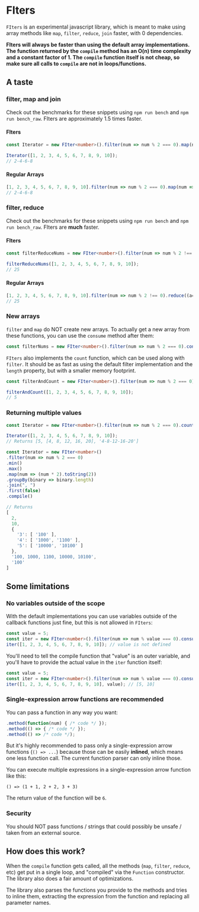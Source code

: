 # FIters

`FIters` is an experimental javascript library, which is meant to make using array methods like `map`, `filter`, `reduce`, `join` faster, with 0 dependencies.

**FIters will always be faster than using the default array implementations. The function returned by the `compile` method has an O(n) time complexity and a constant factor of 1. The `compile` function itself is not cheap, so make sure all calls to `compile` are not in loops/functions.**

## A taste

### filter, map and join

Check out the benchmarks for these snippets using `npm run bench` and `npm run bench_raw`. FIters are approximately 1.5 times faster.

#### FIters

```ts
const Iterator = new FIter<number>().filter(num => num % 2 === 0).map(num => num * 2).join("-").compile();

Iterator([1, 2, 3, 4, 5, 6, 7, 8, 9, 10]);
// 2-4-6-8
```

#### Regular Arrays

```ts
[1, 2, 3, 4, 5, 6, 7, 8, 9, 10].filter(num => num % 2 === 0).map(num => num * 2).join("-");
// 2-4-6-8
```

### filter, reduce

Check out the benchmarks for these snippets using `npm run bench` and `npm run bench_raw`. FIters are **much** faster.

#### FIters

```ts
const filterReduceNums = new FIter<number>().filter(num => num % 2 !== 0).reduce((acc, num) => acc + num, 0).compile();

filterReduceNums([1, 2, 3, 4, 5, 6, 7, 8, 9, 10]);
// 25
```

#### Regular Arrays

```ts
[1, 2, 3, 4, 5, 6, 7, 8, 9, 10].filter(num => num % 2 !== 0).reduce((acc, num) => acc + num, 0);
// 25
```

### New arrays

`filter` and `map` do NOT create new arrays. To actually get a new array from these functions, you can use the `consume` method after them:

```ts
const filterNums = new FIter<number>().filter(num => num % 2 === 0).consume().compile();
```

`FIters` also implements the `count` function, which can be used along with `filter`. It should be as fast as using the default filter implementation and the `length` property, but with a smaller memory footprint.

```ts
const filterAndCount = new FIter<number>().filter(num => num % 2 === 0).count().compile();

filterAndCount([1, 2, 3, 4, 5, 6, 7, 8, 9, 10]);
// 5
```

### Returning multiple values

```ts
const Iterator = new FIter<number>().filter(num => num % 2 === 0).count().map(num => num * 2).consume().join("-").compile();

Iterator([1, 2, 3, 4, 5, 6, 7, 8, 9, 10]);
// Returns [5, [4, 8, 12, 16, 20], '4-8-12-16-20']
```

```ts
const Iterator = new FIter<number>()
.filter(num => num % 2 === 0)
.min()
.max()
.map(num => (num * 2).toString(2))
.groupBy(binary => binary.length)
.join(", ")
.first(false)
.compile()

// Returns
[
  2,
  10,
  {
    '3': [ '100' ],
    '4': [ '1000', '1100' ],
    '5': [ '10000', '10100' ]
  },
  '100, 1000, 1100, 10000, 10100',
  '100'
]
```


## Some limitations

### No variables outside of the scope

With the default implementations you can use variables outside of the callback functions just fine, but this is not allowed in `FIters`:

```ts
const value = 5;
const iter = new FIter<number>().filter(num => num % value === 0).consume().compile();
iter([1, 2, 3, 4, 5, 6, 7, 8, 9, 10]); // value is not defined
```

You'll need to tell the compile function that "value" is an outer variable, and you'll have to provide the actual value in the `iter` function itself:

```ts
const value = 5;
const iter = new FIter<number>().filter(num => num % value === 0).consume().compile("value");
iter([1, 2, 3, 4, 5, 6, 7, 8, 9, 10], value); // [5, 10]
```

### Single-expression arrow functions are recommended

You can pass a function in any way you want:

```js
.method(function(num) { /* code */ });
.method(() => { /* code */ });
.method(() => /* code */);
```

But it's highly recommended to pass only a single-expression arrow functions (`() => ...`) because those can be easily **inlined**, which means one less function call. The current function parser can only inline those. 

You can execute multiple expressions in a single-expression arrow function like this:

```
() => (1 + 1, 2 + 2, 3 + 3)
```

The return value of the function will be `6`.

### Security

You should NOT pass functions / strings that could possibly be unsafe / taken from an external source. 

## How does this work?

When the `compile` function gets called, all the methods (`map`, `filter`, `reduce`, etc) get put in a single loop, and "compiled" via the `Function` constructor. The library also does a fair amount of optimizations. 

The library also parses the functions you provide to the methods and tries to inline them, extracting the expression from the function and replacing all parameter names.